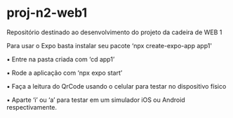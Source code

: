# proj-n2-web1
Repositório destinado ao desenvolvimento do projeto da cadeira de WEB 1

Para usar o Expo basta instalar seu pacote ‘npx create-expo-app app1'

▪ Entre na pasta criada com ‘cd app1’

▪ Rode a aplicação com ‘npx expo start’

▪ Faça a leitura do QrCode usando o celular para testar no dispositivo físico

▪ Aparte ‘i’ ou ‘a’ para testar em um simulador iOS ou Android respectivamente.
